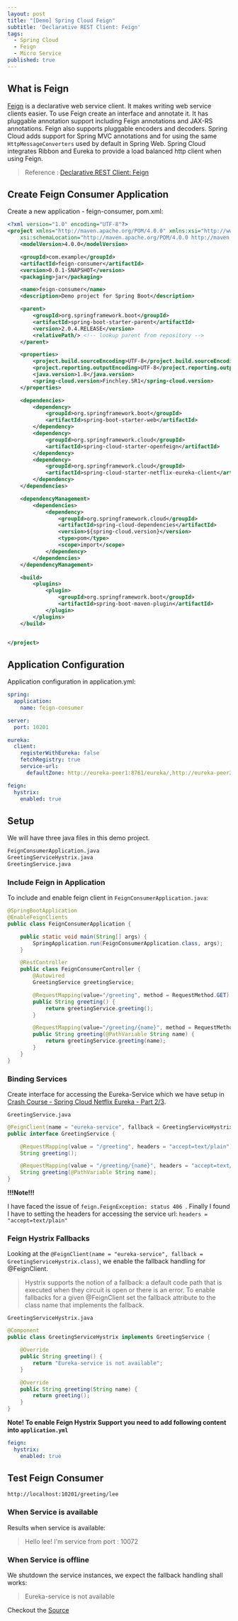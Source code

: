 ```yaml
---
layout: post
title: "[Demo] Spring Cloud Feign"
subtitle: 'Declarative REST Client: Feign'
tags:
  - Spring Cloud
  - Feign
  - Micro Service
published: true
---
```

## What is Feign

[Feign](https://github.com/Netflix/feign) is a declarative web service client. It makes writing web service clients easier. To use Feign create an interface and annotate it. It has pluggable annotation support including Feign annotations and JAX-RS annotations. Feign also supports pluggable encoders and decoders. Spring Cloud adds support for Spring MVC annotations and for using the same `HttpMessageConverters` used by default in Spring Web. Spring Cloud integrates Ribbon and Eureka to provide a load balanced http client when using Feign.

> Reference : [Declarative REST Client: Feign](https://cloud.spring.io/spring-cloud-netflix/multi/multi_spring-cloud-feign.html)

## Create Feign Consumer Application

Create a new application - feign-consumer, pom.xml:
```xml
<?xml version="1.0" encoding="UTF-8"?>
<project xmlns="http://maven.apache.org/POM/4.0.0" xmlns:xsi="http://www.w3.org/2001/XMLSchema-instance"
	xsi:schemaLocation="http://maven.apache.org/POM/4.0.0 http://maven.apache.org/xsd/maven-4.0.0.xsd">
	<modelVersion>4.0.0</modelVersion>

	<groupId>com.example</groupId>
	<artifactId>feign-consumer</artifactId>
	<version>0.0.1-SNAPSHOT</version>
	<packaging>jar</packaging>

	<name>feign-consumer</name>
	<description>Demo project for Spring Boot</description>

	<parent>
		<groupId>org.springframework.boot</groupId>
		<artifactId>spring-boot-starter-parent</artifactId>
		<version>2.0.4.RELEASE</version>
		<relativePath/> <!-- lookup parent from repository -->
	</parent>

	<properties>
		<project.build.sourceEncoding>UTF-8</project.build.sourceEncoding>
		<project.reporting.outputEncoding>UTF-8</project.reporting.outputEncoding>
		<java.version>1.8</java.version>
		<spring-cloud.version>Finchley.SR1</spring-cloud.version>
	</properties>

	<dependencies>
		<dependency>
			<groupId>org.springframework.boot</groupId>
			<artifactId>spring-boot-starter-web</artifactId>
		</dependency>
		<dependency>
			<groupId>org.springframework.cloud</groupId>
			<artifactId>spring-cloud-starter-openfeign</artifactId>
		</dependency>
		<dependency>
			<groupId>org.springframework.cloud</groupId>
			<artifactId>spring-cloud-starter-netflix-eureka-client</artifactId>
		</dependency>
	</dependencies>

	<dependencyManagement>
		<dependencies>
			<dependency>
				<groupId>org.springframework.cloud</groupId>
				<artifactId>spring-cloud-dependencies</artifactId>
				<version>${spring-cloud.version}</version>
				<type>pom</type>
				<scope>import</scope>
			</dependency>
		</dependencies>
	</dependencyManagement>

	<build>
		<plugins>
			<plugin>
				<groupId>org.springframework.boot</groupId>
				<artifactId>spring-boot-maven-plugin</artifactId>
			</plugin>
		</plugins>
	</build>


</project>
```

## Application Configuration
Application configuration in application.yml:
```yaml
spring:
  application:
    name: feign-consumer

server:
  port: 10201

eureka:
  client:
    registerWithEureka: false
    fetchRegistry: true
    service-url:
      defaultZone: http://eureka-peer1:8761/eureka/,http://eureka-peer2:8762/eureka/

feign:
  hystrix:
    enabled: true
```

## Setup

We will have three java files in this demo project.
```bash
FeignConsumerApplication.java
GreetingServiceHystrix.java
GreetingService.java
```

### Include Feign in Application

To include and enable feign client in `FeignConsumerApplication.java`:

```java
@SpringBootApplication
@EnableFeignClients
public class FeignConsumerApplication {

    public static void main(String[] args) {
        SpringApplication.run(FeignConsumerApplication.class, args);
    }

    @RestController
    public class FeignConsumerController {
        @Autowired
        GreetingService greetingService;

        @RequestMapping(value="/greeting", method = RequestMethod.GET)
        public String greeting() {
            return greetingService.greeting();
        }

        @RequestMapping(value="/greeting/{name}", method = RequestMethod.GET)
        public String greeting(@PathVariable String name) {
            return greetingService.greeting(name);
        }
    }
}
```

### Binding Services

Create interface for accessing the Eureka-Service which we have setup in [Crash Course - Spring Cloud Netflix Eureka - Part 2/3](https://leeangh.github.io/2018-08-16-Spring-Cloud-Eureka-Start-2-3/).

`GreetingService.java`

```java
@FeignClient(name = "eureka-service", fallback = GreetingServiceHystrix.class)
public interface GreetingService {

    @RequestMapping(value = "/greeting", headers = "accept=text/plain")
    String greeting();

    @RequestMapping(value = "/greeting/{name}", headers = "accept=text/plain")
    String greeting(@PathVariable String name);
}
```

**!!!Note!!!**

I have faced the issue of `feign.FeignException: status 406 `. Finally I found I have to setting the headers for accessing the service url:
`headers = "accept=text/plain"`


### Feign Hystrix Fallbacks

Looking at the `@FeignClient(name = "eureka-service", fallback = GreetingServiceHystrix.class)`, we enable the fallback handling for @FeignClient.

> Hystrix supports the notion of a fallback: a default code path that is executed when they circuit is open or there is an error. To enable fallbacks for a given @FeignClient set the fallback attribute to the class name that implements the fallback.

`GreetingServiceHystrix.java`

```java
@Component
public class GreetingServiceHystrix implements GreetingService {

    @Override
    public String greeting() {
        return "Eureka-service is not available";
    }

    @Override
    public String greeting(String name) {
        return greeting();
    }
}
```

**Note! To enable Feign Hystrix Support you need to add following content into `application.yml`**

```yaml
feign:
  hystrix:
    enabled: true
```

## Test Feign Consumer
`http://localhost:10201/greeting/lee`

### When Service is available

Results when service is available:
> Hello lee! I'm service from port : 10072

### When Service is offline

We shutdown the service instances, we expect the fallback handling shall works:
> Eureka-service is not available

Checkout the [Source](https://github.com/leeangh/spring-cloud-eureka-sample/tree/master/feign-consumer)